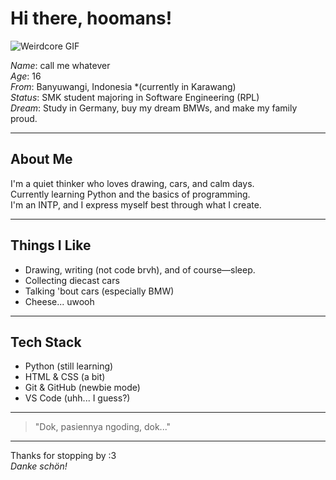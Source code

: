 # Hi there, hoomans!

![Weirdcore GIF](https://media.giphy.com/media/v1.Y2lkPTc5MGI3NjExY29qc2NtbTU5OHBkZ21iNTEzc2h0bGlmOXhsNWZlY2d0cGg2Z2hxYSZlcD12MV9naWZzX3NlYXJjaCZjdD1n/AVSl859um5sCA/giphy.gif)

*Name*: call me whatever  
*Age*: 16  
*From*: Banyuwangi, Indonesia *(currently in Karawang)  
*Status*: SMK student majoring in Software Engineering (RPL)  
*Dream*: Study in Germany, buy my dream BMWs, and make my family proud.

---

## About Me
I'm a quiet thinker who loves drawing, cars, and calm days.  
Currently learning Python and the basics of programming.  
I'm an INTP, and I express myself best through what I create.

---

## Things I Like
- Drawing, writing (not code brvh), and of course—sleep.
- Collecting diecast cars
- Talking 'bout cars (especially BMW)
- Cheese... uwooh

---

## Tech Stack
- Python (still learning)
- HTML & CSS (a bit)
- Git & GitHub (newbie mode)
- VS Code (uhh... I guess?)

---

> "Dok, pasiennya ngoding, dok..."

---

Thanks for stopping by :3  
*Danke schön!*
